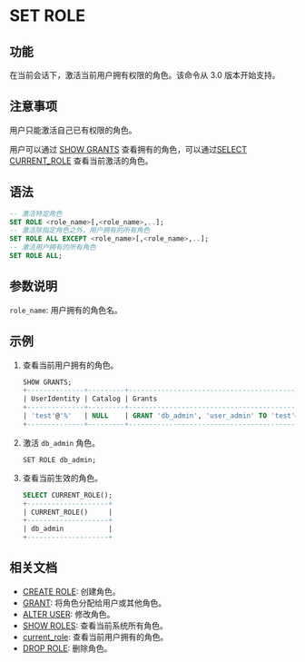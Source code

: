 # SET ROLE

## 功能

在当前会话下，激活当前用户拥有权限的角色。该命令从 3.0 版本开始支持。

## 注意事项

用户只能激活自己已有权限的角色。

用户可以通过 [SHOW GRANTS](SHOW%20GRANTS.md) 查看拥有的角色，可以通过[SELECT CURRENT_ROLE](../../sql-functions/utility-functions/current_role.md) 查看当前激活的角色。

## 语法

```SQL
-- 激活特定角色
SET ROLE <role_name>[,<role_name>,..];
-- 激活除指定角色之外，用户拥有的所有角色
SET ROLE ALL EXCEPT <role_name>[,<role_name>,..]; 
-- 激活用户拥有的所有角色
SET ROLE ALL;
```

## 参数说明

`role_name`: 用户拥有的角色名。

## 示例

1. 查看当前用户拥有的角色。

    ```SQL
    SHOW GRANTS;
    +--------------+---------+----------------------------------------------+
    | UserIdentity | Catalog | Grants                                       |
    +--------------+---------+----------------------------------------------+
    | 'test'@'%'   | NULL    | GRANT 'db_admin', 'user_admin' TO 'test'@'%' |
    +--------------+---------+----------------------------------------------+
    ```

2. 激活 `db_admin` 角色。

    ```undefined
    SET ROLE db_admin;
    ```

3. 查看当前生效的角色。

    ```SQL
    SELECT CURRENT_ROLE();
    +--------------------+
    | CURRENT_ROLE()     |
    +--------------------+
    | db_admin           |
    +--------------------+
    ```

## 相关文档

- [CREATE ROLE](CREATE%20ROLE.md): 创建角色。
- [GRANT](GRANT.md): 将角色分配给用户或其他角色。
- [ALTER USER](ALTER%20USER.md): 修改角色。
- [SHOW ROLES](SHOW%20ROLES.md): 查看当前系统所有角色。
- [current_role](../../sql-functions/utility-functions/current_role.md): 查看当前用户拥有的角色。
- [DROP ROLE](DROP%20ROLE.md): 删除角色。
